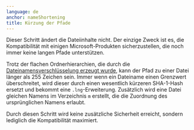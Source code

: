 ```yaml
---
language: de
anchor: nameShortening
title: Kürzung der Pfade
---
```

<p class="lead">Dieser Schritt ändert die Dateiinhalte nicht. Der einzige Zweck ist es, die Kompatibilität mit einigen Microsoft-Produkten sicherzustellen, die noch immer keine langen Pfade unterstützen.</p>

Trotz der flachen Ordnerhierarchien, die durch die [Dateinamensverschlüsselung erzeugt wurde](#nameEncryption), kann der Pfad zu einer Datei länger als 255 Zeichen sein. Immer wenn ein Dateiname einen Grenzwert überschreitet, wird dieser durch einen wesentlich kürzeren SHA-1-Hash ersetzt und bekommt eine `.lng`-Erweiterung. Zusätzlich wird eine Datei gleichen Namens im Verzeichnis `m` erstellt, die die Zuordnung des ursprünglichen Namens erlaubt.

Durch diesen Schritt wird keine zusätzliche Sicherheit erreicht, sondern lediglich die Kompatibilität maximiert.
